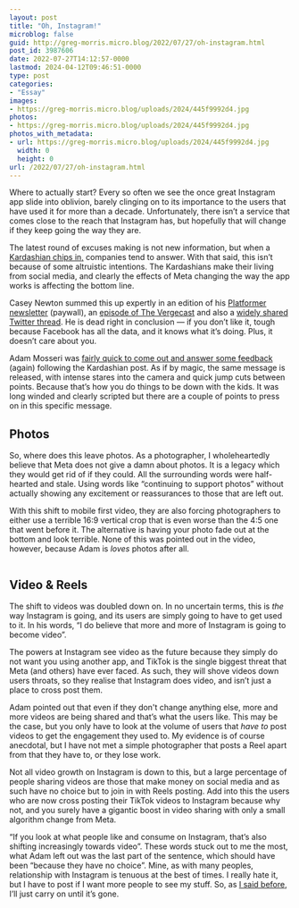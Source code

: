 ```yaml
---
layout: post
title: "Oh, Instagram!"
microblog: false
guid: http://greg-morris.micro.blog/2022/07/27/oh-instagram.html
post_id: 3987606
date: 2022-07-27T14:12:57-0000
lastmod: 2024-04-12T09:46:51-0000
type: post
categories:
- "Essay"
images:
- https://greg-morris.micro.blog/uploads/2024/445f9992d4.jpg
photos:
- https://greg-morris.micro.blog/uploads/2024/445f9992d4.jpg
photos_with_metadata:
- url: https://greg-morris.micro.blog/uploads/2024/445f9992d4.jpg
  width: 0
  height: 0
url: /2022/07/27/oh-instagram.html
---
```

<p>Where to actually start? Every so often we see the once great Instagram app slide into oblivion, barely clinging on to its importance to the users that have used it for more than a decade. Unfortunately, there isn’t a service that comes close to the reach that Instagram has, but hopefully that will change if they keep going the way they are.</p><p>The latest round of excuses making is not new information, but when a <a href="https://news.sky.com/story/kim-kardashian-and-kylie-jenner-lock-horns-with-the-head-of-instagram-over-tiktok-redesign-12659928">Kardashian chips in,</a> companies tend to answer. With that said, this isn’t because of some altruistic intentions. The Kardashians make their living from social media, and clearly the effects of Meta changing the way the app works is affecting the bottom line.</p><p>Casey Newton summed this up expertly in an edition of his <a href="https://www.platformer.news/p/kylie-jenner-smacks-the-new-instagram">Platformer newsletter</a> (paywall), an <a href="https://overcast.fm/+QN1qZ9HF0/34:12">episode of The Vergecast</a> and also a <a href="https://twitter.com/CaseyNewton/status/1551685200463028224?s=20&amp;t=1DKkMp3JQfZYs7yUMS6-1Q">widely shared Twitter thread</a>. He is dead right in conclusion — if you don’t like it, tough because Facebook has all the data, and it knows what it’s doing. Plus, it doesn’t care about you.</p><p>Adam Mosseri was <a href="https://twitter.com/mosseri/status/1551890839584088065?s=20&amp;t=1DKkMp3JQfZYs7yUMS6-1Q">fairly quick to come out and answer some feedback</a> (again) following the Kardashian post. As if by magic, the same message is released, with intense stares into the camera and quick jump cuts between points. Because that’s how you do things to be down with the kids. It was long winded and clearly scripted but there are a couple of points to press on in this specific message.</p><h2 id="photos">Photos</h2><p>So, where does this leave photos. As a photographer, I wholeheartedly believe that Meta does not give a damn about photos. It is a legacy which they would get rid of if they could. All the surrounding words were half-hearted and stale. Using words like “continuing to support photos” without actually showing any excitement or reassurances to those that are left out.</p><p>With this shift to mobile first video, they are also forcing photographers to either use a terrible 16:9 vertical crop that is even worse than the 4:5 one that went before it. The alternative is having your photo fade out at the bottom and look terrible. None of this was pointed out in the video, however, because Adam is <em>loves</em> photos after all.</p><figure class="kg-card kg-image-card"><img src="uploads/2024/445f9992d4.jpg" class="kg-image" alt loading="lazy" /></figure><h2 id="video-reels">Video &amp; Reels</h2><p>The shift to videos was doubled down on. In no uncertain terms, this is <em>the</em> way Instagram is going, and its users are simply going to have to get used to it. In his words, “I do believe that more and more of Instagram is going to become video”.</p><p>The powers at Instagram see video as the future because they simply do not want you using another app, and TikTok is the single biggest threat that Meta (and others) have ever faced. As such, they will shove videos down users throats, so they realise that Instagram does video, and isn’t just a place to cross post them.</p><p>Adam pointed out that even if they don't change anything else, more and more videos are being shared and that’s what the users like. This may be the case, but you only have to look at the volume of users that <em>have to</em> post videos to get the engagement they used to. My evidence is of course anecdotal, but I have not met a simple photographer that posts a Reel apart from that they have to, or they lose work.</p><p>Not all video growth on Instagram is down to this, but a large percentage of people sharing videos are those that make money on social media and as such have no choice but to join in with Reels posting. Add into this the users who are now cross posting their TikTok videos to Instagram because why not, and you surely have a gigantic boost in video sharing with only a small algorithm change from Meta.</p><p>“If you look at what people like and consume on Instagram, that’s also shifting increasingly towards video”. These words stuck out to me the most, what Adam left out was the last part of the sentence, which should have been “because they have no choice”. Mine, as with many peoples, relationship with Instagram is tenuous at the best of times. I really hate it, but I have to post if I want more people to see my stuff. So, as <a href="https://micro.gregmorris.co.uk/2022/07/24/instagram-may-be.html">I said before</a>, I’ll just carry on until it’s gone.</p>
